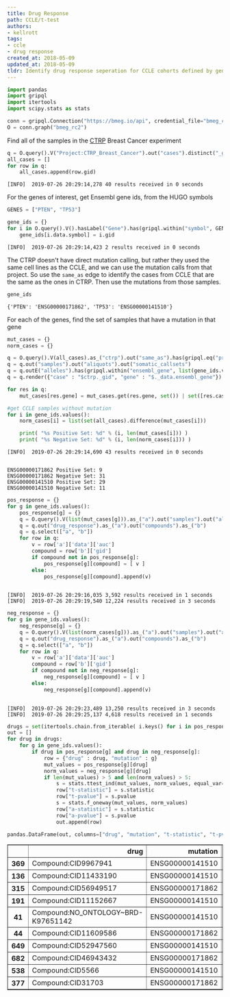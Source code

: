```yaml
---
title: Drug Response
path: CCLE/t-test
authors:
- kellrott
tags:
- ccle
- drug response
created_at: 2018-05-09
updated_at: 2018-05-09
tldr: Identify drug response seperation for CCLE cohorts defined by gene mutation
---
```


```python
import pandas
import gripql
import itertools
import scipy.stats as stats

conn = gripql.Connection("https://bmeg.io/api", credential_file="bmeg_credentials.json")
O = conn.graph("bmeg_rc2")
```

Find all of the samples in the [CTRP](https://portals.broadinstitute.org/ctrp/) Breast Cancer experiment


```python
q = O.query().V("Project:CTRP_Breast_Cancer").out("cases").distinct("_gid")
all_cases = []
for row in q:
    all_cases.append(row.gid)
```

    [INFO]	2019-07-26 20:29:14,278	40 results received in 0 seconds


For the genes of interest, get Ensembl gene ids, from the HUGO symbols


```python
GENES = ["PTEN", "TP53"]
```


```python
gene_ids = {}
for i in O.query().V().hasLabel("Gene").has(gripql.within("symbol", GENES)):
    gene_ids[i.data.symbol] = i.gid
```

    [INFO]	2019-07-26 20:29:14,423	2 results received in 0 seconds


The CTRP doesn't have direct mutation calling, but rather they used the same cell lines as the CCLE, and we can use the mutation calls from that project. So use the `same_as` edge to identify the cases from CCLE that are the same as the ones in CTRP. Then use the mutations from those samples.


```python
gene_ids
```




    {'PTEN': 'ENSG00000171862', 'TP53': 'ENSG00000141510'}



For each of the genes, find the set of samples that have a mutation in that gene


```python
mut_cases = {}
norm_cases = {}

q = O.query().V(all_cases).as_("ctrp").out("same_as").has(gripql.eq("project_id", "Project:CCLE_Breast_Cancer"))
q = q.out("samples").out("aliquots").out("somatic_callsets")
q = q.outE("alleles").has(gripql.within("ensembl_gene", list(gene_ids.values())))
q = q.render({"case" : "$ctrp._gid", "gene" : "$._data.ensembl_gene"})

for res in q:
    mut_cases[res.gene] = mut_cases.get(res.gene, set()) | set([res.case])

#get CCLE samples without mutation
for i in gene_ids.values():
    norm_cases[i] = list(set(all_cases).difference(mut_cases[i]))

    print( "%s Positive Set: %d" % (i, len(mut_cases[i])) )
    print( "%s Negative Set: %d" % (i, len(norm_cases[i])) )

```

    [INFO]	2019-07-26 20:29:14,690	43 results received in 0 seconds


    ENSG00000171862 Positive Set: 9
    ENSG00000171862 Negative Set: 31
    ENSG00000141510 Positive Set: 29
    ENSG00000141510 Negative Set: 11



```python
pos_response = {}
for g in gene_ids.values():
    pos_response[g] = {}
    q = O.query().V(list(mut_cases[g])).as_("a").out("samples").out("aliquots")
    q = q.out("drug_response").as_("a").out("compounds").as_("b")
    q = q.select(["a", "b"])    
    for row in q:
        v = row['a']['data']['auc']
        compound = row['b']['gid']
        if compound not in pos_response[g]:
            pos_response[g][compound] = [ v ]
        else:
            pos_response[g][compound].append(v)
   
```

    [INFO]	2019-07-26 20:29:16,035	3,592 results received in 1 seconds
    [INFO]	2019-07-26 20:29:19,540	12,224 results received in 3 seconds



```python
neg_response = {}
for g in gene_ids.values():
    neg_response[g] = {}
    q = O.query().V(list(norm_cases[g])).as_("a").out("samples").out("aliquots")
    q = q.out("drug_response").as_("a").out("compounds").as_("b")
    q = q.select(["a", "b"])    
    for row in q:
        v = row['a']['data']['auc']
        compound = row['b']['gid']
        if compound not in neg_response[g]:
            neg_response[g][compound] = [ v ]
        else:
            neg_response[g][compound].append(v)
   
```

    [INFO]	2019-07-26 20:29:23,489	13,250 results received in 3 seconds
    [INFO]	2019-07-26 20:29:25,137	4,618 results received in 1 seconds



```python
drugs = set(itertools.chain.from_iterable( i.keys() for i in pos_response.values() ))
out = []
for drug in drugs:
    for g in gene_ids.values():
        if drug in pos_response[g] and drug in neg_response[g]:
            row = {"drug" : drug, "mutation" : g}
            mut_values = pos_response[g][drug]
            norm_values = neg_response[g][drug]
            if len(mut_values) > 5 and len(norm_values) > 5:
                s = stats.ttest_ind(mut_values, norm_values, equal_var=False)
                row["t-statistic"] = s.statistic
                row["t-pvalue"] = s.pvalue
                s = stats.f_oneway(mut_values, norm_values)
                row["a-statistic"] = s.statistic
                row["a-pvalue"] = s.pvalue
                out.append(row)
```


```python
pandas.DataFrame(out, columns=["drug", "mutation", "t-statistic", "t-pvalue", "a-statistic", "a-pvalue"]).sort_values("a-pvalue").head(10)
```




<div>
<style scoped>
    .dataframe tbody tr th:only-of-type {
        vertical-align: middle;
    }

    .dataframe tbody tr th {
        vertical-align: top;
    }

    .dataframe thead th {
        text-align: right;
    }
</style>
<table border="1" class="dataframe">
  <thead>
    <tr style="text-align: right;">
      <th></th>
      <th>drug</th>
      <th>mutation</th>
      <th>t-statistic</th>
      <th>t-pvalue</th>
      <th>a-statistic</th>
      <th>a-pvalue</th>
    </tr>
  </thead>
  <tbody>
    <tr>
      <th>369</th>
      <td>Compound:CID9967941</td>
      <td>ENSG00000141510</td>
      <td>4.098840</td>
      <td>0.000438</td>
      <td>12.705330</td>
      <td>0.001136</td>
    </tr>
    <tr>
      <th>136</th>
      <td>Compound:CID11433190</td>
      <td>ENSG00000141510</td>
      <td>2.941631</td>
      <td>0.011004</td>
      <td>12.336689</td>
      <td>0.001189</td>
    </tr>
    <tr>
      <th>315</th>
      <td>Compound:CID56949517</td>
      <td>ENSG00000171862</td>
      <td>-2.611946</td>
      <td>0.041333</td>
      <td>13.650130</td>
      <td>0.001197</td>
    </tr>
    <tr>
      <th>191</th>
      <td>Compound:CID11152667</td>
      <td>ENSG00000141510</td>
      <td>-3.003887</td>
      <td>0.008382</td>
      <td>9.205017</td>
      <td>0.004602</td>
    </tr>
    <tr>
      <th>41</th>
      <td>Compound:NO_ONTOLOGY~BRD-K97651142</td>
      <td>ENSG00000141510</td>
      <td>2.556805</td>
      <td>0.023745</td>
      <td>8.381266</td>
      <td>0.006489</td>
    </tr>
    <tr>
      <th>44</th>
      <td>Compound:CID11609586</td>
      <td>ENSG00000171862</td>
      <td>-1.952776</td>
      <td>0.068235</td>
      <td>7.382291</td>
      <td>0.008403</td>
    </tr>
    <tr>
      <th>649</th>
      <td>Compound:CID52947560</td>
      <td>ENSG00000141510</td>
      <td>2.319721</td>
      <td>0.036225</td>
      <td>7.511026</td>
      <td>0.009386</td>
    </tr>
    <tr>
      <th>682</th>
      <td>Compound:CID46943432</td>
      <td>ENSG00000171862</td>
      <td>-2.160075</td>
      <td>0.055895</td>
      <td>7.443883</td>
      <td>0.009680</td>
    </tr>
    <tr>
      <th>538</th>
      <td>Compound:CID5566</td>
      <td>ENSG00000141510</td>
      <td>1.736441</td>
      <td>0.118978</td>
      <td>7.362028</td>
      <td>0.010777</td>
    </tr>
    <tr>
      <th>377</th>
      <td>Compound:CID31703</td>
      <td>ENSG00000171862</td>
      <td>-2.835380</td>
      <td>0.009463</td>
      <td>6.628285</td>
      <td>0.012186</td>
    </tr>
  </tbody>
</table>
</div>


